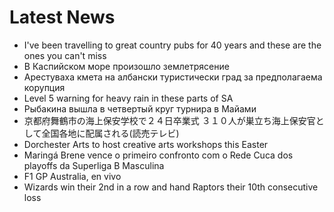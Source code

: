# Latest News
-  I've been travelling to great country pubs for 40 years and these are the ones you can't miss
-  В Каспийском море произошло землетрясение
-  Арестуваха кмета на албански туристически град за предполагаема корупция
-  Level 5 warning for heavy rain in these parts of SA
-  Рыбакина вышла в четвертый круг турнира в Майами
-  京都府舞鶴市の海上保安学校で２４日卒業式 ３１０人が巣立ち海上保安官として全国各地に配属される(読売テレビ)
-  Dorchester Arts to host creative arts workshops this Easter
-  Maringá Brene vence o primeiro confronto com o Rede Cuca dos playoffs da Superliga B Masculina
-  F1 GP Australia, en vivo
-  Wizards win their 2nd in a row and hand Raptors their 10th consecutive loss
